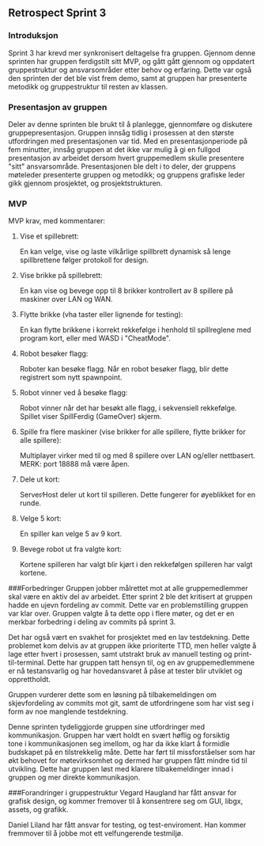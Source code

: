 ## Retrospect Sprint 3

### Introduksjon
Sprint 3 har krevd mer synkronisert deltagelse fra gruppen. Gjennom denne sprinten har gruppen ferdigstilt sitt MVP, 
og gått gått gjennom og oppdatert gruppestruktur og ansvarsområder etter behov og erfaring. 
Dette var også den sprinten der det ble vist frem demo, samt at gruppen har presenterte metodikk og gruppestruktur
til resten av klassen.

### Presentasjon av gruppen
Deler av denne sprinten ble brukt til å planlegge, gjennomføre og diskutere gruppepresentasjon. 
Gruppen innsåg tidlig i prosessen at den største utfordringen med presentasjonen var tid. 
Med en presentasjonperiode på fem minutter, innsåg gruppen at det ikke var mulig å gi en fullgod presentasjon 
av arbeidet dersom hvert gruppemedlem skulle presentere "sitt" ansvarsområde.
Presentasjonen ble delt i to deler, der gruppens møteleder presenterte gruppen og metodikk; 
og gruppens grafiske leder gikk gjennom prosjektet, og prosjektstrukturen.

### MVP
MVP krav, med kommentarer:

1. Vise et spillebrett:
   
   En kan velge, vise og laste vilkårlige spillbrett dynamisk så lenge spillbrettene følger protokoll for design.

2. Vise brikke på spillebrett:
   
   En kan vise og bevege opp til 8 brikker kontrollert av 8 spillere på maskiner over LAN og WAN.

3. Flytte brikke (vha taster eller lignende for testing):
   
   En kan flytte brikkene i korrekt rekkefølge i henhold til spillreglene med program kort, eller med WASD i "CheatMode".

4. Robot besøker flagg:
   
   Roboter kan besøke flagg. Når en robot besøker flagg, blir dette registrert som nytt spawnpoint.

5. Robot vinner ved å besøke flagg:
   
   Robot vinner når det har besøkt alle flagg, i sekvensiell rekkefølge. Spillet viser SpillFerdig (GameOver) skjerm.

6. Spille fra flere maskiner (vise brikker for alle spillere, flytte brikker for alle spillere):
   
   Multiplayer virker med til og med 8 spillere over LAN og/eller nettbasert. MERK: port 18888 må være åpen.

7. Dele ut kort:
   
   Server∕Host deler ut kort til spilleren. Dette fungerer for øyeblikket for en runde.

8. Velge 5 kort:
   
   En spiller kan velge 5 av 9 kort.

9. Bevege robot ut fra valgte kort:
   
   Kortene spilleren har valgt blir kjørt i den rekkefølgen spilleren har valgt kortene.


###Forbedringer
Gruppen jobber målrettet mot at alle gruppemedlemmer skal være en aktiv del av arbeidet. 
Etter sprint 2 ble det kritisert at gruppen hadde en ujevn fordeling av commit. 
Dette var en problemstilling gruppen var klar over. Gruppen valgte å ta dette opp i flere møter, og det er en merkbar
forbedring i deling av commits på sprint 3.

Det har også vært en svakhet for prosjektet med en lav testdekning. 
Dette problemet kom delvis av at gruppen ikke prioriterte TTD, 
men heller valgte å lage etter hvert i prosessen, 
samt utstrakt bruk av manuell testing og print-til-terminal. 
Dette har gruppen tatt hensyn til, og en av gruppemedlemmene er nå testansvarlig og har hovedansvaret å påse at tester
blir utviklet og opprettholdt. 

Gruppen vurderer dette som en løsning på tilbakemeldingen om skjevfordeling av commits mot git, 
samt de utfordringene som har vist seg i form av noe manglende testdekning. 

Denne sprinten tydeliggjorde gruppen sine utfordringer med kommunikasjon. Gruppen har vært holdt en svært høflig og forsiktig  
tone i kommunikasjonen seg imellom, og har da ikke klart å formidle budskapet på en tilstrekkelig måte. Dette har ført til 
missforståelser som har økt behovet for møtevirksomhet og dermed har gruppen fått mindre tid til utvikling. 
Dette har gruppen løst med klarere tilbakemeldinger innad i gruppen og mer direkte kommunikasjon. 

###Forandringer i gruppestruktur
Vegard Haugland har fått ansvar for grafisk design, og kommer fremover til å konsentrere seg om GUI, libgx, assets, og grafikk.

Daniel Liland har fått ansvar for testing, og test-enviroment. Han kommer fremmover til å jobbe mot ett velfungerende testmiljø.